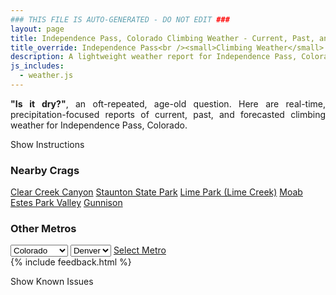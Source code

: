 ```yaml
---
### THIS FILE IS AUTO-GENERATED - DO NOT EDIT ###
layout: page
title: Independence Pass, Colorado Climbing Weather - Current, Past, and Forecasted Report
title_override: Independence Pass<br /><small>Climbing Weather</small>
description: A lightweight weather report for Independence Pass, Colorado. Optimized for slow internet connections.
js_includes:
  - weather.js
---
```


<section class="measure center lh-copy f5-ns f6 ph2 mv4" style="text-align: justify;">
<strong>"Is it dry?"</strong>, an oft-repeated, age-old question. Here are real-time,
precipitation-focused reports of current, past, and forecasted climbing weather for Independence Pass, Colorado.
</section>

<p id="settings-toggle" class="mw5 b center tc hover-light-red black-70 pointer">Show Instructions</p>
<section id="settings" class="overflow-hidden" style="display:none;">
    <div class="mv2 ph2 center">
        <div class="fn f6 tc pv2">
            <p class="measure lh-copy center"><strong>Show/hide hourly forecasts</strong> by clicking the desired day.</p>
            <hr class="mw5 p0 mv2 o-60 b0 bt b--light-red light-red bg-light-red">
            <p class="measure lh-copy center"><strong>Current and Past conditions</strong> are measured by the nearest weather station. <strong>Forecast conditions</strong> are calculated and polled separately.</p>
            <hr class="mw5 p0 mv2 o-60 b0 bt b--light-red light-red bg-light-red">
            <p class="measure lh-copy center"><strong>Having issues?</strong> Try <a id="clear-cache" class="no-underline relative fancy-link light-red hover-light-red" href="#">clearing the local cache</a>.</p>
            <hr class="mw5 p0 mv2 o-60 b0 bt b--light-red light-red bg-light-red">
            <p class="measure lh-copy center">Weather data sourced from <a class="no-underline fancy-link relative light-red" target="_blank" href="https://www.weather.gov/documentation/services-web-api">weather.gov</a>.</p>
        </div>
    </div>
</section>
<section id="weather" data-crag="independence-pass-colorado" class="mv4-ns mv3 ph2 center"></section>
<section id="nearby" class="tc lh-copy">
  <h3>Nearby Crags</h3>
<a class="nowrap no-underline fancy-link relative light-red mh3" href="/crags/clear-creek-canyon-colorado-weather.html">Clear Creek Canyon</a>
<a class="nowrap no-underline fancy-link relative light-red mh3" href="/crags/staunton-state-park-colorado-weather.html">Staunton State Park</a>
<a class="nowrap no-underline fancy-link relative light-red mh3" href="/crags/lime-park-lime-creek-colorado-weather.html">Lime Park (Lime Creek)</a>
<a class="nowrap no-underline fancy-link relative light-red mh3" href="/crags/moab-utah-weather.html">Moab</a>
<a class="nowrap no-underline fancy-link relative light-red mh3" href="/crags/estes-park-valley-colorado-weather.html">Estes Park Valley</a>
<a class="nowrap no-underline fancy-link relative light-red mh3" href="/crags/gunnison-colorado-weather.html">Gunnison</a>
</section>
<section id="nearby" class="tc lh-copy">
  <h3>Other Metros</h3>
  <select class="ma1 bg-near-white pa2" id="stateSel">
    <option value="Texas">Texas</option>
    <option value="Washington">Washington</option>
    <option value="Colorado" selected>Colorado</option>
    <option value="Tennessee">Tennessee</option>
    <option value="Utah">Utah</option>
    <option value="California">California</option>
  </select>
  <select class="ma1 bg-near-white pa2" id="citySel">
    <option value="Denver" selected>Denver</option>
  </select>
  <a id="selectMetro" class="f6 link dim ph3 pv2 ma1 dib white bg-light-red" href="/crags/denver-colorado-weather.html">Select Metro</a>
  <script>
    var states = [];
    states["Texas"] = "Austin"
    states["Washington"] = "Seattle"
    states["Colorado"] = "Denver"
    states["Tennessee"] = "Nashville"
    states["Utah"] = "Salt Lake City"
    states["California"] = "San Francisco|Los Angeles"
  </script>
</section>
{% include feedback.html %}
<p id="issues-toggle" class="mw5 b center tc hover-light-red black-70 pointer">Show Known Issues</p>
<section id="issues" class="overflow-hidden tc f6">
</section>

<script>
  var weekly_GJT_162_97 = null
  var hourly_GJT_162_97 = {"@context":["https://geojson.org/geojson-ld/geojson-context.jsonld",{"@version":"1.1","wx":"https://api.weather.gov/ontology#","geo":"http://www.opengis.net/ont/geosparql#","unit":"http://codes.wmo.int/common/unit/","@vocab":"https://api.weather.gov/ontology#"}],"type":"Feature","geometry":{"type":"Polygon","coordinates":[[[-106.6339563,39.1280215],[-106.63151339999999,39.1059871],[-106.60305159999999,39.1078842],[-106.60548849999999,39.1299189],[-106.6339563,39.1280215]]]},"properties":{"updated":"2022-10-06T05:53:25+00:00","units":"us","forecastGenerator":"HourlyForecastGenerator","generatedAt":"2022-10-06T08:44:16+00:00","updateTime":"2022-10-06T05:53:25+00:00","validTimes":"2022-10-05T23:00:00+00:00/P7DT2H","elevation":{"unitCode":"wmoUnit:m","value":3250.9968},"periods":[{"number":1,"name":"","startTime":"2022-10-06T02:00:00-06:00","endTime":"2022-10-06T03:00:00-06:00","isDaytime":false,"temperature":30,"temperatureUnit":"F","temperatureTrend":null,"windSpeed":"5 mph","windDirection":"ESE","icon":"https://api.weather.gov/icons/land/night/sct?size=small","shortForecast":"Partly Cloudy","detailedForecast":""},{"number":2,"name":"","startTime":"2022-10-06T03:00:00-06:00","endTime":"2022-10-06T04:00:00-06:00","isDaytime":false,"temperature":30,"temperatureUnit":"F","temperatureTrend":null,"windSpeed":"5 mph","windDirection":"ESE","icon":"https://api.weather.gov/icons/land/night/sct?size=small","shortForecast":"Partly Cloudy","detailedForecast":""},{"number":3,"name":"","startTime":"2022-10-06T04:00:00-06:00","endTime":"2022-10-06T05:00:00-06:00","isDaytime":false,"temperature":29,"temperatureUnit":"F","temperatureTrend":null,"windSpeed":"5 mph","windDirection":"E","icon":"https://api.weather.gov/icons/land/night/sct?size=small","shortForecast":"Partly Cloudy","detailedForecast":""},{"number":4,"name":"","startTime":"2022-10-06T05:00:00-06:00","endTime":"2022-10-06T06:00:00-06:00","isDaytime":false,"temperature":29,"temperatureUnit":"F","temperatureTrend":null,"windSpeed":"0 mph","windDirection":"ENE","icon":"https://api.weather.gov/icons/land/night/few?size=small","shortForecast":"Mostly Clear","detailedForecast":""},{"number":5,"name":"","startTime":"2022-10-06T06:00:00-06:00","endTime":"2022-10-06T07:00:00-06:00","isDaytime":true,"temperature":27,"temperatureUnit":"F","temperatureTrend":null,"windSpeed":"0 mph","windDirection":"NE","icon":"https://api.weather.gov/icons/land/day/few?size=small","shortForecast":"Sunny","detailedForecast":""},{"number":6,"name":"","startTime":"2022-10-06T07:00:00-06:00","endTime":"2022-10-06T08:00:00-06:00","isDaytime":true,"temperature":27,"temperatureUnit":"F","temperatureTrend":null,"windSpeed":"0 mph","windDirection":"NE","icon":"https://api.weather.gov/icons/land/day/few?size=small","shortForecast":"Sunny","detailedForecast":""},{"number":7,"name":"","startTime":"2022-10-06T08:00:00-06:00","endTime":"2022-10-06T09:00:00-06:00","isDaytime":true,"temperature":26,"temperatureUnit":"F","temperatureTrend":null,"windSpeed":"5 mph","windDirection":"N","icon":"https://api.weather.gov/icons/land/day/few?size=small","shortForecast":"Sunny","detailedForecast":""},{"number":8,"name":"","startTime":"2022-10-06T09:00:00-06:00","endTime":"2022-10-06T10:00:00-06:00","isDaytime":true,"temperature":29,"temperatureUnit":"F","temperatureTrend":null,"windSpeed":"5 mph","windDirection":"N","icon":"https://api.weather.gov/icons/land/day/few?size=small","shortForecast":"Sunny","detailedForecast":""},{"number":9,"name":"","startTime":"2022-10-06T10:00:00-06:00","endTime":"2022-10-06T11:00:00-06:00","isDaytime":true,"temperature":38,"temperatureUnit":"F","temperatureTrend":null,"windSpeed":"5 mph","windDirection":"N","icon":"https://api.weather.gov/icons/land/day/few?size=small","shortForecast":"Sunny","detailedForecast":""},{"number":10,"name":"","startTime":"2022-10-06T11:00:00-06:00","endTime":"2022-10-06T12:00:00-06:00","isDaytime":true,"temperature":43,"temperatureUnit":"F","temperatureTrend":null,"windSpeed":"5 mph","windDirection":"NNW","icon":"https://api.weather.gov/icons/land/day/few?size=small","shortForecast":"Sunny","detailedForecast":""},{"number":11,"name":"","startTime":"2022-10-06T12:00:00-06:00","endTime":"2022-10-06T13:00:00-06:00","isDaytime":true,"temperature":46,"temperatureUnit":"F","temperatureTrend":null,"windSpeed":"5 mph","windDirection":"NW","icon":"https://api.weather.gov/icons/land/day/few?size=small","shortForecast":"Sunny","detailedForecast":""},{"number":12,"name":"","startTime":"2022-10-06T13:00:00-06:00","endTime":"2022-10-06T14:00:00-06:00","isDaytime":true,"temperature":48,"temperatureUnit":"F","temperatureTrend":null,"windSpeed":"5 mph","windDirection":"NW","icon":"https://api.weather.gov/icons/land/day/few?size=small","shortForecast":"Sunny","detailedForecast":""},{"number":13,"name":"","startTime":"2022-10-06T14:00:00-06:00","endTime":"2022-10-06T15:00:00-06:00","isDaytime":true,"temperature":48,"temperatureUnit":"F","temperatureTrend":null,"windSpeed":"5 mph","windDirection":"NW","icon":"https://api.weather.gov/icons/land/day/rain_showers?size=small","shortForecast":"Slight Chance Rain Showers","detailedForecast":""},{"number":14,"name":"","startTime":"2022-10-06T15:00:00-06:00","endTime":"2022-10-06T16:00:00-06:00","isDaytime":true,"temperature":49,"temperatureUnit":"F","temperatureTrend":null,"windSpeed":"5 mph","windDirection":"NW","icon":"https://api.weather.gov/icons/land/day/rain_showers?size=small","shortForecast":"Slight Chance Rain Showers","detailedForecast":""},{"number":15,"name":"","startTime":"2022-10-06T16:00:00-06:00","endTime":"2022-10-06T17:00:00-06:00","isDaytime":true,"temperature":48,"temperatureUnit":"F","temperatureTrend":null,"windSpeed":"5 mph","windDirection":"NNW","icon":"https://api.weather.gov/icons/land/day/rain_showers?size=small","shortForecast":"Slight Chance Rain Showers","detailedForecast":""},{"number":16,"name":"","startTime":"2022-10-06T17:00:00-06:00","endTime":"2022-10-06T18:00:00-06:00","isDaytime":true,"temperature":46,"temperatureUnit":"F","temperatureTrend":null,"windSpeed":"5 mph","windDirection":"NNW","icon":"https://api.weather.gov/icons/land/day/rain_showers?size=small","shortForecast":"Slight Chance Rain Showers","detailedForecast":""},{"number":17,"name":"","startTime":"2022-10-06T18:00:00-06:00","endTime":"2022-10-06T19:00:00-06:00","isDaytime":false,"temperature":45,"temperatureUnit":"F","temperatureTrend":null,"windSpeed":"5 mph","windDirection":"NNW","icon":"https://api.weather.gov/icons/land/night/tsra_hi?size=small","shortForecast":"Slight Chance Showers And Thunderstorms","detailedForecast":""},{"number":18,"name":"","startTime":"2022-10-06T19:00:00-06:00","endTime":"2022-10-06T20:00:00-06:00","isDaytime":false,"temperature":44,"temperatureUnit":"F","temperatureTrend":null,"windSpeed":"5 mph","windDirection":"N","icon":"https://api.weather.gov/icons/land/night/tsra_hi?size=small","shortForecast":"Slight Chance Showers And Thunderstorms","detailedForecast":""},{"number":19,"name":"","startTime":"2022-10-06T20:00:00-06:00","endTime":"2022-10-06T21:00:00-06:00","isDaytime":false,"temperature":41,"temperatureUnit":"F","temperatureTrend":null,"windSpeed":"5 mph","windDirection":"E","icon":"https://api.weather.gov/icons/land/night/tsra_hi?size=small","shortForecast":"Slight Chance Showers And Thunderstorms","detailedForecast":""},{"number":20,"name":"","startTime":"2022-10-06T21:00:00-06:00","endTime":"2022-10-06T22:00:00-06:00","isDaytime":false,"temperature":37,"temperatureUnit":"F","temperatureTrend":null,"windSpeed":"5 mph","windDirection":"ESE","icon":"https://api.weather.gov/icons/land/night/snow?size=small","shortForecast":"Slight Chance T-storms","detailedForecast":""},{"number":21,"name":"","startTime":"2022-10-06T22:00:00-06:00","endTime":"2022-10-06T23:00:00-06:00","isDaytime":false,"temperature":36,"temperatureUnit":"F","temperatureTrend":null,"windSpeed":"5 mph","windDirection":"ESE","icon":"https://api.weather.gov/icons/land/night/snow?size=small","shortForecast":"Slight Chance T-storms","detailedForecast":""},{"number":22,"name":"","startTime":"2022-10-06T23:00:00-06:00","endTime":"2022-10-07T00:00:00-06:00","isDaytime":false,"temperature":35,"temperatureUnit":"F","temperatureTrend":null,"windSpeed":"5 mph","windDirection":"SE","icon":"https://api.weather.gov/icons/land/night/snow?size=small","shortForecast":"Slight Chance T-storms","detailedForecast":""},{"number":23,"name":"","startTime":"2022-10-07T00:00:00-06:00","endTime":"2022-10-07T01:00:00-06:00","isDaytime":false,"temperature":33,"temperatureUnit":"F","temperatureTrend":null,"windSpeed":"5 mph","windDirection":"SSE","icon":"https://api.weather.gov/icons/land/night/sct?size=small","shortForecast":"Partly Cloudy","detailedForecast":""},{"number":24,"name":"","startTime":"2022-10-07T01:00:00-06:00","endTime":"2022-10-07T02:00:00-06:00","isDaytime":false,"temperature":32,"temperatureUnit":"F","temperatureTrend":null,"windSpeed":"5 mph","windDirection":"SSE","icon":"https://api.weather.gov/icons/land/night/sct?size=small","shortForecast":"Partly Cloudy","detailedForecast":""},{"number":25,"name":"","startTime":"2022-10-07T02:00:00-06:00","endTime":"2022-10-07T03:00:00-06:00","isDaytime":false,"temperature":30,"temperatureUnit":"F","temperatureTrend":null,"windSpeed":"5 mph","windDirection":"S","icon":"https://api.weather.gov/icons/land/night/sct?size=small","shortForecast":"Partly Cloudy","detailedForecast":""},{"number":26,"name":"","startTime":"2022-10-07T03:00:00-06:00","endTime":"2022-10-07T04:00:00-06:00","isDaytime":false,"temperature":30,"temperatureUnit":"F","temperatureTrend":null,"windSpeed":"5 mph","windDirection":"S","icon":"https://api.weather.gov/icons/land/night/sct?size=small","shortForecast":"Partly Cloudy","detailedForecast":""},{"number":27,"name":"","startTime":"2022-10-07T04:00:00-06:00","endTime":"2022-10-07T05:00:00-06:00","isDaytime":false,"temperature":29,"temperatureUnit":"F","temperatureTrend":null,"windSpeed":"5 mph","windDirection":"S","icon":"https://api.weather.gov/icons/land/night/sct?size=small","shortForecast":"Partly Cloudy","detailedForecast":""},{"number":28,"name":"","startTime":"2022-10-07T05:00:00-06:00","endTime":"2022-10-07T06:00:00-06:00","isDaytime":false,"temperature":29,"temperatureUnit":"F","temperatureTrend":null,"windSpeed":"5 mph","windDirection":"SSW","icon":"https://api.weather.gov/icons/land/night/sct?size=small","shortForecast":"Partly Cloudy","detailedForecast":""},{"number":29,"name":"","startTime":"2022-10-07T06:00:00-06:00","endTime":"2022-10-07T07:00:00-06:00","isDaytime":true,"temperature":30,"temperatureUnit":"F","temperatureTrend":null,"windSpeed":"5 mph","windDirection":"SSW","icon":"https://api.weather.gov/icons/land/day/few?size=small","shortForecast":"Sunny","detailedForecast":""},{"number":30,"name":"","startTime":"2022-10-07T07:00:00-06:00","endTime":"2022-10-07T08:00:00-06:00","isDaytime":true,"temperature":30,"temperatureUnit":"F","temperatureTrend":null,"windSpeed":"5 mph","windDirection":"SW","icon":"https://api.weather.gov/icons/land/day/few?size=small","shortForecast":"Sunny","detailedForecast":""},{"number":31,"name":"","startTime":"2022-10-07T08:00:00-06:00","endTime":"2022-10-07T09:00:00-06:00","isDaytime":true,"temperature":30,"temperatureUnit":"F","temperatureTrend":null,"windSpeed":"5 mph","windDirection":"W","icon":"https://api.weather.gov/icons/land/day/few?size=small","shortForecast":"Sunny","detailedForecast":""},{"number":32,"name":"","startTime":"2022-10-07T09:00:00-06:00","endTime":"2022-10-07T10:00:00-06:00","isDaytime":true,"temperature":32,"temperatureUnit":"F","temperatureTrend":null,"windSpeed":"5 mph","windDirection":"W","icon":"https://api.weather.gov/icons/land/day/few?size=small","shortForecast":"Sunny","detailedForecast":""},{"number":33,"name":"","startTime":"2022-10-07T10:00:00-06:00","endTime":"2022-10-07T11:00:00-06:00","isDaytime":true,"temperature":36,"temperatureUnit":"F","temperatureTrend":null,"windSpeed":"10 mph","windDirection":"WNW","icon":"https://api.weather.gov/icons/land/day/few?size=small","shortForecast":"Sunny","detailedForecast":""},{"number":34,"name":"","startTime":"2022-10-07T11:00:00-06:00","endTime":"2022-10-07T12:00:00-06:00","isDaytime":true,"temperature":41,"temperatureUnit":"F","temperatureTrend":null,"windSpeed":"10 mph","windDirection":"WNW","icon":"https://api.weather.gov/icons/land/day/few?size=small","shortForecast":"Sunny","detailedForecast":""},{"number":35,"name":"","startTime":"2022-10-07T12:00:00-06:00","endTime":"2022-10-07T13:00:00-06:00","isDaytime":true,"temperature":45,"temperatureUnit":"F","temperatureTrend":null,"windSpeed":"10 mph","windDirection":"WNW","icon":"https://api.weather.gov/icons/land/day/tsra_hi?size=small","shortForecast":"Chance Showers And Thunderstorms","detailedForecast":""},{"number":36,"name":"","startTime":"2022-10-07T13:00:00-06:00","endTime":"2022-10-07T14:00:00-06:00","isDaytime":true,"temperature":47,"temperatureUnit":"F","temperatureTrend":null,"windSpeed":"10 mph","windDirection":"WNW","icon":"https://api.weather.gov/icons/land/day/tsra_hi?size=small","shortForecast":"Chance Showers And Thunderstorms","detailedForecast":""},{"number":37,"name":"","startTime":"2022-10-07T14:00:00-06:00","endTime":"2022-10-07T15:00:00-06:00","isDaytime":true,"temperature":48,"temperatureUnit":"F","temperatureTrend":null,"windSpeed":"10 mph","windDirection":"NW","icon":"https://api.weather.gov/icons/land/day/tsra_hi?size=small","shortForecast":"Chance Showers And Thunderstorms","detailedForecast":""},{"number":38,"name":"","startTime":"2022-10-07T15:00:00-06:00","endTime":"2022-10-07T16:00:00-06:00","isDaytime":true,"temperature":47,"temperatureUnit":"F","temperatureTrend":null,"windSpeed":"10 mph","windDirection":"NW","icon":"https://api.weather.gov/icons/land/day/tsra_hi?size=small","shortForecast":"Chance Showers And Thunderstorms","detailedForecast":""},{"number":39,"name":"","startTime":"2022-10-07T16:00:00-06:00","endTime":"2022-10-07T17:00:00-06:00","isDaytime":true,"temperature":47,"temperatureUnit":"F","temperatureTrend":null,"windSpeed":"10 mph","windDirection":"NW","icon":"https://api.weather.gov/icons/land/day/tsra_hi?size=small","shortForecast":"Chance Showers And Thunderstorms","detailedForecast":""},{"number":40,"name":"","startTime":"2022-10-07T17:00:00-06:00","endTime":"2022-10-07T18:00:00-06:00","isDaytime":true,"temperature":46,"temperatureUnit":"F","temperatureTrend":null,"windSpeed":"10 mph","windDirection":"NW","icon":"https://api.weather.gov/icons/land/day/tsra_hi?size=small","shortForecast":"Chance Showers And Thunderstorms","detailedForecast":""},{"number":41,"name":"","startTime":"2022-10-07T18:00:00-06:00","endTime":"2022-10-07T19:00:00-06:00","isDaytime":false,"temperature":44,"temperatureUnit":"F","temperatureTrend":null,"windSpeed":"10 mph","windDirection":"NW","icon":"https://api.weather.gov/icons/land/night/snow?size=small","shortForecast":"Slight Chance T-storms","detailedForecast":""},{"number":42,"name":"","startTime":"2022-10-07T19:00:00-06:00","endTime":"2022-10-07T20:00:00-06:00","isDaytime":false,"temperature":41,"temperatureUnit":"F","temperatureTrend":null,"windSpeed":"10 mph","windDirection":"WNW","icon":"https://api.weather.gov/icons/land/night/snow?size=small","shortForecast":"Slight Chance T-storms","detailedForecast":""},{"number":43,"name":"","startTime":"2022-10-07T20:00:00-06:00","endTime":"2022-10-07T21:00:00-06:00","isDaytime":false,"temperature":39,"temperatureUnit":"F","temperatureTrend":null,"windSpeed":"10 mph","windDirection":"W","icon":"https://api.weather.gov/icons/land/night/snow?size=small","shortForecast":"Slight Chance T-storms","detailedForecast":""},{"number":44,"name":"","startTime":"2022-10-07T21:00:00-06:00","endTime":"2022-10-07T22:00:00-06:00","isDaytime":false,"temperature":36,"temperatureUnit":"F","temperatureTrend":null,"windSpeed":"5 mph","windDirection":"W","icon":"https://api.weather.gov/icons/land/night/snow?size=small","shortForecast":"Slight Chance Snow Showers","detailedForecast":""},{"number":45,"name":"","startTime":"2022-10-07T22:00:00-06:00","endTime":"2022-10-07T23:00:00-06:00","isDaytime":false,"temperature":35,"temperatureUnit":"F","temperatureTrend":null,"windSpeed":"5 mph","windDirection":"WSW","icon":"https://api.weather.gov/icons/land/night/snow?size=small","shortForecast":"Slight Chance Snow Showers","detailedForecast":""},{"number":46,"name":"","startTime":"2022-10-07T23:00:00-06:00","endTime":"2022-10-08T00:00:00-06:00","isDaytime":false,"temperature":34,"temperatureUnit":"F","temperatureTrend":null,"windSpeed":"5 mph","windDirection":"SW","icon":"https://api.weather.gov/icons/land/night/snow?size=small","shortForecast":"Slight Chance Snow Showers","detailedForecast":""},{"number":47,"name":"","startTime":"2022-10-08T00:00:00-06:00","endTime":"2022-10-08T01:00:00-06:00","isDaytime":false,"temperature":34,"temperatureUnit":"F","temperatureTrend":null,"windSpeed":"5 mph","windDirection":"SSW","icon":"https://api.weather.gov/icons/land/night/few?size=small","shortForecast":"Mostly Clear","detailedForecast":""},{"number":48,"name":"","startTime":"2022-10-08T01:00:00-06:00","endTime":"2022-10-08T02:00:00-06:00","isDaytime":false,"temperature":32,"temperatureUnit":"F","temperatureTrend":null,"windSpeed":"5 mph","windDirection":"SSW","icon":"https://api.weather.gov/icons/land/night/few?size=small","shortForecast":"Mostly Clear","detailedForecast":""},{"number":49,"name":"","startTime":"2022-10-08T02:00:00-06:00","endTime":"2022-10-08T03:00:00-06:00","isDaytime":false,"temperature":31,"temperatureUnit":"F","temperatureTrend":null,"windSpeed":"5 mph","windDirection":"SW","icon":"https://api.weather.gov/icons/land/night/few?size=small","shortForecast":"Mostly Clear","detailedForecast":""},{"number":50,"name":"","startTime":"2022-10-08T03:00:00-06:00","endTime":"2022-10-08T04:00:00-06:00","isDaytime":false,"temperature":30,"temperatureUnit":"F","temperatureTrend":null,"windSpeed":"5 mph","windDirection":"SW","icon":"https://api.weather.gov/icons/land/night/few?size=small","shortForecast":"Mostly Clear","detailedForecast":""},{"number":51,"name":"","startTime":"2022-10-08T04:00:00-06:00","endTime":"2022-10-08T05:00:00-06:00","isDaytime":false,"temperature":29,"temperatureUnit":"F","temperatureTrend":null,"windSpeed":"5 mph","windDirection":"WSW","icon":"https://api.weather.gov/icons/land/night/few?size=small","shortForecast":"Mostly Clear","detailedForecast":""},{"number":52,"name":"","startTime":"2022-10-08T05:00:00-06:00","endTime":"2022-10-08T06:00:00-06:00","isDaytime":false,"temperature":29,"temperatureUnit":"F","temperatureTrend":null,"windSpeed":"5 mph","windDirection":"WSW","icon":"https://api.weather.gov/icons/land/night/sct?size=small","shortForecast":"Partly Cloudy","detailedForecast":""},{"number":53,"name":"","startTime":"2022-10-08T06:00:00-06:00","endTime":"2022-10-08T07:00:00-06:00","isDaytime":true,"temperature":28,"temperatureUnit":"F","temperatureTrend":null,"windSpeed":"5 mph","windDirection":"W","icon":"https://api.weather.gov/icons/land/day/sct?size=small","shortForecast":"Mostly Sunny","detailedForecast":""},{"number":54,"name":"","startTime":"2022-10-08T07:00:00-06:00","endTime":"2022-10-08T08:00:00-06:00","isDaytime":true,"temperature":28,"temperatureUnit":"F","temperatureTrend":null,"windSpeed":"10 mph","windDirection":"W","icon":"https://api.weather.gov/icons/land/day/few?size=small","shortForecast":"Sunny","detailedForecast":""},{"number":55,"name":"","startTime":"2022-10-08T08:00:00-06:00","endTime":"2022-10-08T09:00:00-06:00","isDaytime":true,"temperature":29,"temperatureUnit":"F","temperatureTrend":null,"windSpeed":"10 mph","windDirection":"W","icon":"https://api.weather.gov/icons/land/day/few?size=small","shortForecast":"Sunny","detailedForecast":""},{"number":56,"name":"","startTime":"2022-10-08T09:00:00-06:00","endTime":"2022-10-08T10:00:00-06:00","isDaytime":true,"temperature":31,"temperatureUnit":"F","temperatureTrend":null,"windSpeed":"10 mph","windDirection":"W","icon":"https://api.weather.gov/icons/land/day/few?size=small","shortForecast":"Sunny","detailedForecast":""},{"number":57,"name":"","startTime":"2022-10-08T10:00:00-06:00","endTime":"2022-10-08T11:00:00-06:00","isDaytime":true,"temperature":35,"temperatureUnit":"F","temperatureTrend":null,"windSpeed":"10 mph","windDirection":"W","icon":"https://api.weather.gov/icons/land/day/few?size=small","shortForecast":"Sunny","detailedForecast":""},{"number":58,"name":"","startTime":"2022-10-08T11:00:00-06:00","endTime":"2022-10-08T12:00:00-06:00","isDaytime":true,"temperature":40,"temperatureUnit":"F","temperatureTrend":null,"windSpeed":"10 mph","windDirection":"WNW","icon":"https://api.weather.gov/icons/land/day/few?size=small","shortForecast":"Sunny","detailedForecast":""},{"number":59,"name":"","startTime":"2022-10-08T12:00:00-06:00","endTime":"2022-10-08T13:00:00-06:00","isDaytime":true,"temperature":44,"temperatureUnit":"F","temperatureTrend":null,"windSpeed":"10 mph","windDirection":"WNW","icon":"https://api.weather.gov/icons/land/day/snow?size=small","shortForecast":"Chance Snow Showers","detailedForecast":""},{"number":60,"name":"","startTime":"2022-10-08T13:00:00-06:00","endTime":"2022-10-08T14:00:00-06:00","isDaytime":true,"temperature":46,"temperatureUnit":"F","temperatureTrend":null,"windSpeed":"10 mph","windDirection":"WNW","icon":"https://api.weather.gov/icons/land/day/rain_showers?size=small","shortForecast":"Chance Rain Showers","detailedForecast":""},{"number":61,"name":"","startTime":"2022-10-08T14:00:00-06:00","endTime":"2022-10-08T15:00:00-06:00","isDaytime":true,"temperature":46,"temperatureUnit":"F","temperatureTrend":null,"windSpeed":"10 mph","windDirection":"WNW","icon":"https://api.weather.gov/icons/land/day/rain_showers?size=small","shortForecast":"Chance Rain Showers","detailedForecast":""},{"number":62,"name":"","startTime":"2022-10-08T15:00:00-06:00","endTime":"2022-10-08T16:00:00-06:00","isDaytime":true,"temperature":46,"temperatureUnit":"F","temperatureTrend":null,"windSpeed":"10 mph","windDirection":"WNW","icon":"https://api.weather.gov/icons/land/day/rain_showers?size=small","shortForecast":"Chance Rain Showers","detailedForecast":""},{"number":63,"name":"","startTime":"2022-10-08T16:00:00-06:00","endTime":"2022-10-08T17:00:00-06:00","isDaytime":true,"temperature":46,"temperatureUnit":"F","temperatureTrend":null,"windSpeed":"10 mph","windDirection":"WNW","icon":"https://api.weather.gov/icons/land/day/rain_showers?size=small","shortForecast":"Chance Rain Showers","detailedForecast":""},{"number":64,"name":"","startTime":"2022-10-08T17:00:00-06:00","endTime":"2022-10-08T18:00:00-06:00","isDaytime":true,"temperature":44,"temperatureUnit":"F","temperatureTrend":null,"windSpeed":"10 mph","windDirection":"NW","icon":"https://api.weather.gov/icons/land/day/rain_showers?size=small","shortForecast":"Chance Rain Showers","detailedForecast":""},{"number":65,"name":"","startTime":"2022-10-08T18:00:00-06:00","endTime":"2022-10-08T19:00:00-06:00","isDaytime":false,"temperature":43,"temperatureUnit":"F","temperatureTrend":null,"windSpeed":"10 mph","windDirection":"NW","icon":"https://api.weather.gov/icons/land/night/sct?size=small","shortForecast":"Partly Cloudy","detailedForecast":""},{"number":66,"name":"","startTime":"2022-10-08T19:00:00-06:00","endTime":"2022-10-08T20:00:00-06:00","isDaytime":false,"temperature":40,"temperatureUnit":"F","temperatureTrend":null,"windSpeed":"10 mph","windDirection":"NW","icon":"https://api.weather.gov/icons/land/night/sct?size=small","shortForecast":"Partly Cloudy","detailedForecast":""},{"number":67,"name":"","startTime":"2022-10-08T20:00:00-06:00","endTime":"2022-10-08T21:00:00-06:00","isDaytime":false,"temperature":38,"temperatureUnit":"F","temperatureTrend":null,"windSpeed":"10 mph","windDirection":"WNW","icon":"https://api.weather.gov/icons/land/night/sct?size=small","shortForecast":"Partly Cloudy","detailedForecast":""},{"number":68,"name":"","startTime":"2022-10-08T21:00:00-06:00","endTime":"2022-10-08T22:00:00-06:00","isDaytime":false,"temperature":35,"temperatureUnit":"F","temperatureTrend":null,"windSpeed":"5 mph","windDirection":"WNW","icon":"https://api.weather.gov/icons/land/night/sct?size=small","shortForecast":"Partly Cloudy","detailedForecast":""},{"number":69,"name":"","startTime":"2022-10-08T22:00:00-06:00","endTime":"2022-10-08T23:00:00-06:00","isDaytime":false,"temperature":34,"temperatureUnit":"F","temperatureTrend":null,"windSpeed":"5 mph","windDirection":"WNW","icon":"https://api.weather.gov/icons/land/night/few?size=small","shortForecast":"Mostly Clear","detailedForecast":""},{"number":70,"name":"","startTime":"2022-10-08T23:00:00-06:00","endTime":"2022-10-09T00:00:00-06:00","isDaytime":false,"temperature":33,"temperatureUnit":"F","temperatureTrend":null,"windSpeed":"5 mph","windDirection":"W","icon":"https://api.weather.gov/icons/land/night/few?size=small","shortForecast":"Mostly Clear","detailedForecast":""},{"number":71,"name":"","startTime":"2022-10-09T00:00:00-06:00","endTime":"2022-10-09T01:00:00-06:00","isDaytime":false,"temperature":32,"temperatureUnit":"F","temperatureTrend":null,"windSpeed":"5 mph","windDirection":"W","icon":"https://api.weather.gov/icons/land/night/few?size=small","shortForecast":"Mostly Clear","detailedForecast":""},{"number":72,"name":"","startTime":"2022-10-09T01:00:00-06:00","endTime":"2022-10-09T02:00:00-06:00","isDaytime":false,"temperature":31,"temperatureUnit":"F","temperatureTrend":null,"windSpeed":"5 mph","windDirection":"W","icon":"https://api.weather.gov/icons/land/night/few?size=small","shortForecast":"Mostly Clear","detailedForecast":""},{"number":73,"name":"","startTime":"2022-10-09T02:00:00-06:00","endTime":"2022-10-09T03:00:00-06:00","isDaytime":false,"temperature":30,"temperatureUnit":"F","temperatureTrend":null,"windSpeed":"5 mph","windDirection":"W","icon":"https://api.weather.gov/icons/land/night/few?size=small","shortForecast":"Mostly Clear","detailedForecast":""},{"number":74,"name":"","startTime":"2022-10-09T03:00:00-06:00","endTime":"2022-10-09T04:00:00-06:00","isDaytime":false,"temperature":30,"temperatureUnit":"F","temperatureTrend":null,"windSpeed":"5 mph","windDirection":"W","icon":"https://api.weather.gov/icons/land/night/sct?size=small","shortForecast":"Partly Cloudy","detailedForecast":""},{"number":75,"name":"","startTime":"2022-10-09T04:00:00-06:00","endTime":"2022-10-09T05:00:00-06:00","isDaytime":false,"temperature":29,"temperatureUnit":"F","temperatureTrend":null,"windSpeed":"5 mph","windDirection":"W","icon":"https://api.weather.gov/icons/land/night/sct?size=small","shortForecast":"Partly Cloudy","detailedForecast":""},{"number":76,"name":"","startTime":"2022-10-09T05:00:00-06:00","endTime":"2022-10-09T06:00:00-06:00","isDaytime":false,"temperature":29,"temperatureUnit":"F","temperatureTrend":null,"windSpeed":"5 mph","windDirection":"W","icon":"https://api.weather.gov/icons/land/night/sct?size=small","shortForecast":"Partly Cloudy","detailedForecast":""},{"number":77,"name":"","startTime":"2022-10-09T06:00:00-06:00","endTime":"2022-10-09T07:00:00-06:00","isDaytime":true,"temperature":29,"temperatureUnit":"F","temperatureTrend":null,"windSpeed":"5 mph","windDirection":"W","icon":"https://api.weather.gov/icons/land/day/sct?size=small","shortForecast":"Mostly Sunny","detailedForecast":""},{"number":78,"name":"","startTime":"2022-10-09T07:00:00-06:00","endTime":"2022-10-09T08:00:00-06:00","isDaytime":true,"temperature":29,"temperatureUnit":"F","temperatureTrend":null,"windSpeed":"10 mph","windDirection":"W","icon":"https://api.weather.gov/icons/land/day/few?size=small","shortForecast":"Sunny","detailedForecast":""},{"number":79,"name":"","startTime":"2022-10-09T08:00:00-06:00","endTime":"2022-10-09T09:00:00-06:00","isDaytime":true,"temperature":30,"temperatureUnit":"F","temperatureTrend":null,"windSpeed":"10 mph","windDirection":"WNW","icon":"https://api.weather.gov/icons/land/day/few?size=small","shortForecast":"Sunny","detailedForecast":""},{"number":80,"name":"","startTime":"2022-10-09T09:00:00-06:00","endTime":"2022-10-09T10:00:00-06:00","isDaytime":true,"temperature":31,"temperatureUnit":"F","temperatureTrend":null,"windSpeed":"10 mph","windDirection":"WNW","icon":"https://api.weather.gov/icons/land/day/few?size=small","shortForecast":"Sunny","detailedForecast":""},{"number":81,"name":"","startTime":"2022-10-09T10:00:00-06:00","endTime":"2022-10-09T11:00:00-06:00","isDaytime":true,"temperature":35,"temperatureUnit":"F","temperatureTrend":null,"windSpeed":"10 mph","windDirection":"WNW","icon":"https://api.weather.gov/icons/land/day/few?size=small","shortForecast":"Sunny","detailedForecast":""},{"number":82,"name":"","startTime":"2022-10-09T11:00:00-06:00","endTime":"2022-10-09T12:00:00-06:00","isDaytime":true,"temperature":40,"temperatureUnit":"F","temperatureTrend":null,"windSpeed":"10 mph","windDirection":"WNW","icon":"https://api.weather.gov/icons/land/day/sct?size=small","shortForecast":"Mostly Sunny","detailedForecast":""},{"number":83,"name":"","startTime":"2022-10-09T12:00:00-06:00","endTime":"2022-10-09T13:00:00-06:00","isDaytime":true,"temperature":43,"temperatureUnit":"F","temperatureTrend":null,"windSpeed":"10 mph","windDirection":"WNW","icon":"https://api.weather.gov/icons/land/day/snow?size=small","shortForecast":"Chance Snow Showers","detailedForecast":""},{"number":84,"name":"","startTime":"2022-10-09T13:00:00-06:00","endTime":"2022-10-09T14:00:00-06:00","isDaytime":true,"temperature":45,"temperatureUnit":"F","temperatureTrend":null,"windSpeed":"10 mph","windDirection":"WNW","icon":"https://api.weather.gov/icons/land/day/snow?size=small","shortForecast":"Chance Snow Showers","detailedForecast":""},{"number":85,"name":"","startTime":"2022-10-09T14:00:00-06:00","endTime":"2022-10-09T15:00:00-06:00","isDaytime":true,"temperature":46,"temperatureUnit":"F","temperatureTrend":null,"windSpeed":"10 mph","windDirection":"NW","icon":"https://api.weather.gov/icons/land/day/rain_showers?size=small","shortForecast":"Chance Rain Showers","detailedForecast":""},{"number":86,"name":"","startTime":"2022-10-09T15:00:00-06:00","endTime":"2022-10-09T16:00:00-06:00","isDaytime":true,"temperature":46,"temperatureUnit":"F","temperatureTrend":null,"windSpeed":"10 mph","windDirection":"NW","icon":"https://api.weather.gov/icons/land/day/rain_showers?size=small","shortForecast":"Chance Rain Showers","detailedForecast":""},{"number":87,"name":"","startTime":"2022-10-09T16:00:00-06:00","endTime":"2022-10-09T17:00:00-06:00","isDaytime":true,"temperature":46,"temperatureUnit":"F","temperatureTrend":null,"windSpeed":"10 mph","windDirection":"NW","icon":"https://api.weather.gov/icons/land/day/rain_showers?size=small","shortForecast":"Chance Rain Showers","detailedForecast":""},{"number":88,"name":"","startTime":"2022-10-09T17:00:00-06:00","endTime":"2022-10-09T18:00:00-06:00","isDaytime":true,"temperature":45,"temperatureUnit":"F","temperatureTrend":null,"windSpeed":"10 mph","windDirection":"WNW","icon":"https://api.weather.gov/icons/land/day/rain_showers?size=small","shortForecast":"Chance Rain Showers","detailedForecast":""},{"number":89,"name":"","startTime":"2022-10-09T18:00:00-06:00","endTime":"2022-10-09T19:00:00-06:00","isDaytime":false,"temperature":43,"temperatureUnit":"F","temperatureTrend":null,"windSpeed":"10 mph","windDirection":"WNW","icon":"https://api.weather.gov/icons/land/night/sct?size=small","shortForecast":"Partly Cloudy","detailedForecast":""},{"number":90,"name":"","startTime":"2022-10-09T19:00:00-06:00","endTime":"2022-10-09T20:00:00-06:00","isDaytime":false,"temperature":41,"temperatureUnit":"F","temperatureTrend":null,"windSpeed":"10 mph","windDirection":"WNW","icon":"https://api.weather.gov/icons/land/night/bkn?size=small","shortForecast":"Mostly Cloudy","detailedForecast":""},{"number":91,"name":"","startTime":"2022-10-09T20:00:00-06:00","endTime":"2022-10-09T21:00:00-06:00","isDaytime":false,"temperature":38,"temperatureUnit":"F","temperatureTrend":null,"windSpeed":"5 mph","windDirection":"WNW","icon":"https://api.weather.gov/icons/land/night/bkn?size=small","shortForecast":"Mostly Cloudy","detailedForecast":""},{"number":92,"name":"","startTime":"2022-10-09T21:00:00-06:00","endTime":"2022-10-09T22:00:00-06:00","isDaytime":false,"temperature":36,"temperatureUnit":"F","temperatureTrend":null,"windSpeed":"5 mph","windDirection":"WNW","icon":"https://api.weather.gov/icons/land/night/bkn?size=small","shortForecast":"Mostly Cloudy","detailedForecast":""},{"number":93,"name":"","startTime":"2022-10-09T22:00:00-06:00","endTime":"2022-10-09T23:00:00-06:00","isDaytime":false,"temperature":34,"temperatureUnit":"F","temperatureTrend":null,"windSpeed":"5 mph","windDirection":"W","icon":"https://api.weather.gov/icons/land/night/sct?size=small","shortForecast":"Partly Cloudy","detailedForecast":""},{"number":94,"name":"","startTime":"2022-10-09T23:00:00-06:00","endTime":"2022-10-10T00:00:00-06:00","isDaytime":false,"temperature":34,"temperatureUnit":"F","temperatureTrend":null,"windSpeed":"5 mph","windDirection":"SW","icon":"https://api.weather.gov/icons/land/night/sct?size=small","shortForecast":"Partly Cloudy","detailedForecast":""},{"number":95,"name":"","startTime":"2022-10-10T00:00:00-06:00","endTime":"2022-10-10T01:00:00-06:00","isDaytime":false,"temperature":33,"temperatureUnit":"F","temperatureTrend":null,"windSpeed":"5 mph","windDirection":"SSW","icon":"https://api.weather.gov/icons/land/night/sct?size=small","shortForecast":"Partly Cloudy","detailedForecast":""},{"number":96,"name":"","startTime":"2022-10-10T01:00:00-06:00","endTime":"2022-10-10T02:00:00-06:00","isDaytime":false,"temperature":32,"temperatureUnit":"F","temperatureTrend":null,"windSpeed":"5 mph","windDirection":"SW","icon":"https://api.weather.gov/icons/land/night/few?size=small","shortForecast":"Mostly Clear","detailedForecast":""},{"number":97,"name":"","startTime":"2022-10-10T02:00:00-06:00","endTime":"2022-10-10T03:00:00-06:00","isDaytime":false,"temperature":31,"temperatureUnit":"F","temperatureTrend":null,"windSpeed":"10 mph","windDirection":"SW","icon":"https://api.weather.gov/icons/land/night/few?size=small","shortForecast":"Mostly Clear","detailedForecast":""},{"number":98,"name":"","startTime":"2022-10-10T03:00:00-06:00","endTime":"2022-10-10T04:00:00-06:00","isDaytime":false,"temperature":30,"temperatureUnit":"F","temperatureTrend":null,"windSpeed":"10 mph","windDirection":"SW","icon":"https://api.weather.gov/icons/land/night/few?size=small","shortForecast":"Mostly Clear","detailedForecast":""},{"number":99,"name":"","startTime":"2022-10-10T04:00:00-06:00","endTime":"2022-10-10T05:00:00-06:00","isDaytime":false,"temperature":29,"temperatureUnit":"F","temperatureTrend":null,"windSpeed":"10 mph","windDirection":"WSW","icon":"https://api.weather.gov/icons/land/night/few?size=small","shortForecast":"Mostly Clear","detailedForecast":""},{"number":100,"name":"","startTime":"2022-10-10T05:00:00-06:00","endTime":"2022-10-10T06:00:00-06:00","isDaytime":false,"temperature":28,"temperatureUnit":"F","temperatureTrend":null,"windSpeed":"5 mph","windDirection":"WSW","icon":"https://api.weather.gov/icons/land/night/few?size=small","shortForecast":"Mostly Clear","detailedForecast":""},{"number":101,"name":"","startTime":"2022-10-10T06:00:00-06:00","endTime":"2022-10-10T07:00:00-06:00","isDaytime":true,"temperature":28,"temperatureUnit":"F","temperatureTrend":null,"windSpeed":"5 mph","windDirection":"WSW","icon":"https://api.weather.gov/icons/land/day/few?size=small","shortForecast":"Sunny","detailedForecast":""},{"number":102,"name":"","startTime":"2022-10-10T07:00:00-06:00","endTime":"2022-10-10T08:00:00-06:00","isDaytime":true,"temperature":28,"temperatureUnit":"F","temperatureTrend":null,"windSpeed":"5 mph","windDirection":"W","icon":"https://api.weather.gov/icons/land/day/few?size=small","shortForecast":"Sunny","detailedForecast":""},{"number":103,"name":"","startTime":"2022-10-10T08:00:00-06:00","endTime":"2022-10-10T09:00:00-06:00","isDaytime":true,"temperature":29,"temperatureUnit":"F","temperatureTrend":null,"windSpeed":"5 mph","windDirection":"W","icon":"https://api.weather.gov/icons/land/day/few?size=small","shortForecast":"Sunny","detailedForecast":""},{"number":104,"name":"","startTime":"2022-10-10T09:00:00-06:00","endTime":"2022-10-10T10:00:00-06:00","isDaytime":true,"temperature":31,"temperatureUnit":"F","temperatureTrend":null,"windSpeed":"5 mph","windDirection":"W","icon":"https://api.weather.gov/icons/land/day/few?size=small","shortForecast":"Sunny","detailedForecast":""},{"number":105,"name":"","startTime":"2022-10-10T10:00:00-06:00","endTime":"2022-10-10T11:00:00-06:00","isDaytime":true,"temperature":35,"temperatureUnit":"F","temperatureTrend":null,"windSpeed":"10 mph","windDirection":"W","icon":"https://api.weather.gov/icons/land/day/few?size=small","shortForecast":"Sunny","detailedForecast":""},{"number":106,"name":"","startTime":"2022-10-10T11:00:00-06:00","endTime":"2022-10-10T12:00:00-06:00","isDaytime":true,"temperature":40,"temperatureUnit":"F","temperatureTrend":null,"windSpeed":"10 mph","windDirection":"W","icon":"https://api.weather.gov/icons/land/day/few?size=small","shortForecast":"Sunny","detailedForecast":""},{"number":107,"name":"","startTime":"2022-10-10T12:00:00-06:00","endTime":"2022-10-10T13:00:00-06:00","isDaytime":true,"temperature":44,"temperatureUnit":"F","temperatureTrend":null,"windSpeed":"10 mph","windDirection":"W","icon":"https://api.weather.gov/icons/land/day/snow?size=small","shortForecast":"Chance Rain And Snow Showers","detailedForecast":""},{"number":108,"name":"","startTime":"2022-10-10T13:00:00-06:00","endTime":"2022-10-10T14:00:00-06:00","isDaytime":true,"temperature":46,"temperatureUnit":"F","temperatureTrend":null,"windSpeed":"10 mph","windDirection":"W","icon":"https://api.weather.gov/icons/land/day/rain_showers?size=small","shortForecast":"Chance Rain Showers","detailedForecast":""},{"number":109,"name":"","startTime":"2022-10-10T14:00:00-06:00","endTime":"2022-10-10T15:00:00-06:00","isDaytime":true,"temperature":46,"temperatureUnit":"F","temperatureTrend":null,"windSpeed":"10 mph","windDirection":"W","icon":"https://api.weather.gov/icons/land/day/rain_showers?size=small","shortForecast":"Chance Rain Showers","detailedForecast":""},{"number":110,"name":"","startTime":"2022-10-10T15:00:00-06:00","endTime":"2022-10-10T16:00:00-06:00","isDaytime":true,"temperature":46,"temperatureUnit":"F","temperatureTrend":null,"windSpeed":"10 mph","windDirection":"W","icon":"https://api.weather.gov/icons/land/day/rain_showers?size=small","shortForecast":"Chance Rain Showers","detailedForecast":""},{"number":111,"name":"","startTime":"2022-10-10T16:00:00-06:00","endTime":"2022-10-10T17:00:00-06:00","isDaytime":true,"temperature":45,"temperatureUnit":"F","temperatureTrend":null,"windSpeed":"10 mph","windDirection":"W","icon":"https://api.weather.gov/icons/land/day/rain_showers?size=small","shortForecast":"Chance Rain Showers","detailedForecast":""},{"number":112,"name":"","startTime":"2022-10-10T17:00:00-06:00","endTime":"2022-10-10T18:00:00-06:00","isDaytime":true,"temperature":44,"temperatureUnit":"F","temperatureTrend":null,"windSpeed":"10 mph","windDirection":"WNW","icon":"https://api.weather.gov/icons/land/day/rain_showers?size=small","shortForecast":"Chance Rain Showers","detailedForecast":""},{"number":113,"name":"","startTime":"2022-10-10T18:00:00-06:00","endTime":"2022-10-10T19:00:00-06:00","isDaytime":false,"temperature":43,"temperatureUnit":"F","temperatureTrend":null,"windSpeed":"10 mph","windDirection":"WNW","icon":"https://api.weather.gov/icons/land/night/snow?size=small","shortForecast":"Slight Chance Rain And Snow Showers","detailedForecast":""},{"number":114,"name":"","startTime":"2022-10-10T19:00:00-06:00","endTime":"2022-10-10T20:00:00-06:00","isDaytime":false,"temperature":40,"temperatureUnit":"F","temperatureTrend":null,"windSpeed":"10 mph","windDirection":"WNW","icon":"https://api.weather.gov/icons/land/night/snow?size=small","shortForecast":"Slight Chance Rain And Snow Showers","detailedForecast":""},{"number":115,"name":"","startTime":"2022-10-10T20:00:00-06:00","endTime":"2022-10-10T21:00:00-06:00","isDaytime":false,"temperature":37,"temperatureUnit":"F","temperatureTrend":null,"windSpeed":"5 mph","windDirection":"W","icon":"https://api.weather.gov/icons/land/night/snow?size=small","shortForecast":"Slight Chance Rain And Snow Showers","detailedForecast":""},{"number":116,"name":"","startTime":"2022-10-10T21:00:00-06:00","endTime":"2022-10-10T22:00:00-06:00","isDaytime":false,"temperature":35,"temperatureUnit":"F","temperatureTrend":null,"windSpeed":"5 mph","windDirection":"W","icon":"https://api.weather.gov/icons/land/night/snow?size=small","shortForecast":"Slight Chance Snow Showers","detailedForecast":""},{"number":117,"name":"","startTime":"2022-10-10T22:00:00-06:00","endTime":"2022-10-10T23:00:00-06:00","isDaytime":false,"temperature":34,"temperatureUnit":"F","temperatureTrend":null,"windSpeed":"5 mph","windDirection":"W","icon":"https://api.weather.gov/icons/land/night/snow?size=small","shortForecast":"Slight Chance Snow Showers","detailedForecast":""},{"number":118,"name":"","startTime":"2022-10-10T23:00:00-06:00","endTime":"2022-10-11T00:00:00-06:00","isDaytime":false,"temperature":33,"temperatureUnit":"F","temperatureTrend":null,"windSpeed":"5 mph","windDirection":"WSW","icon":"https://api.weather.gov/icons/land/night/snow?size=small","shortForecast":"Slight Chance Snow Showers","detailedForecast":""},{"number":119,"name":"","startTime":"2022-10-11T00:00:00-06:00","endTime":"2022-10-11T01:00:00-06:00","isDaytime":false,"temperature":32,"temperatureUnit":"F","temperatureTrend":null,"windSpeed":"5 mph","windDirection":"WSW","icon":"https://api.weather.gov/icons/land/night/sct?size=small","shortForecast":"Partly Cloudy","detailedForecast":""},{"number":120,"name":"","startTime":"2022-10-11T01:00:00-06:00","endTime":"2022-10-11T02:00:00-06:00","isDaytime":false,"temperature":31,"temperatureUnit":"F","temperatureTrend":null,"windSpeed":"5 mph","windDirection":"WSW","icon":"https://api.weather.gov/icons/land/night/sct?size=small","shortForecast":"Partly Cloudy","detailedForecast":""},{"number":121,"name":"","startTime":"2022-10-11T02:00:00-06:00","endTime":"2022-10-11T03:00:00-06:00","isDaytime":false,"temperature":30,"temperatureUnit":"F","temperatureTrend":null,"windSpeed":"10 mph","windDirection":"WSW","icon":"https://api.weather.gov/icons/land/night/sct?size=small","shortForecast":"Partly Cloudy","detailedForecast":""},{"number":122,"name":"","startTime":"2022-10-11T03:00:00-06:00","endTime":"2022-10-11T04:00:00-06:00","isDaytime":false,"temperature":30,"temperatureUnit":"F","temperatureTrend":null,"windSpeed":"10 mph","windDirection":"WSW","icon":"https://api.weather.gov/icons/land/night/sct?size=small","shortForecast":"Partly Cloudy","detailedForecast":""},{"number":123,"name":"","startTime":"2022-10-11T04:00:00-06:00","endTime":"2022-10-11T05:00:00-06:00","isDaytime":false,"temperature":29,"temperatureUnit":"F","temperatureTrend":null,"windSpeed":"10 mph","windDirection":"WSW","icon":"https://api.weather.gov/icons/land/night/sct?size=small","shortForecast":"Partly Cloudy","detailedForecast":""},{"number":124,"name":"","startTime":"2022-10-11T05:00:00-06:00","endTime":"2022-10-11T06:00:00-06:00","isDaytime":false,"temperature":28,"temperatureUnit":"F","temperatureTrend":null,"windSpeed":"10 mph","windDirection":"WSW","icon":"https://api.weather.gov/icons/land/night/sct?size=small","shortForecast":"Partly Cloudy","detailedForecast":""},{"number":125,"name":"","startTime":"2022-10-11T06:00:00-06:00","endTime":"2022-10-11T07:00:00-06:00","isDaytime":true,"temperature":28,"temperatureUnit":"F","temperatureTrend":null,"windSpeed":"10 mph","windDirection":"WSW","icon":"https://api.weather.gov/icons/land/day/sct?size=small","shortForecast":"Mostly Sunny","detailedForecast":""},{"number":126,"name":"","startTime":"2022-10-11T07:00:00-06:00","endTime":"2022-10-11T08:00:00-06:00","isDaytime":true,"temperature":28,"temperatureUnit":"F","temperatureTrend":null,"windSpeed":"10 mph","windDirection":"WSW","icon":"https://api.weather.gov/icons/land/day/sct?size=small","shortForecast":"Mostly Sunny","detailedForecast":""},{"number":127,"name":"","startTime":"2022-10-11T08:00:00-06:00","endTime":"2022-10-11T09:00:00-06:00","isDaytime":true,"temperature":29,"temperatureUnit":"F","temperatureTrend":null,"windSpeed":"10 mph","windDirection":"WSW","icon":"https://api.weather.gov/icons/land/day/sct?size=small","shortForecast":"Mostly Sunny","detailedForecast":""},{"number":128,"name":"","startTime":"2022-10-11T09:00:00-06:00","endTime":"2022-10-11T10:00:00-06:00","isDaytime":true,"temperature":31,"temperatureUnit":"F","temperatureTrend":null,"windSpeed":"10 mph","windDirection":"WSW","icon":"https://api.weather.gov/icons/land/day/sct?size=small","shortForecast":"Mostly Sunny","detailedForecast":""},{"number":129,"name":"","startTime":"2022-10-11T10:00:00-06:00","endTime":"2022-10-11T11:00:00-06:00","isDaytime":true,"temperature":34,"temperatureUnit":"F","temperatureTrend":null,"windSpeed":"15 mph","windDirection":"WSW","icon":"https://api.weather.gov/icons/land/day/sct?size=small","shortForecast":"Mostly Sunny","detailedForecast":""},{"number":130,"name":"","startTime":"2022-10-11T11:00:00-06:00","endTime":"2022-10-11T12:00:00-06:00","isDaytime":true,"temperature":38,"temperatureUnit":"F","temperatureTrend":null,"windSpeed":"15 mph","windDirection":"WSW","icon":"https://api.weather.gov/icons/land/day/sct?size=small","shortForecast":"Mostly Sunny","detailedForecast":""},{"number":131,"name":"","startTime":"2022-10-11T12:00:00-06:00","endTime":"2022-10-11T13:00:00-06:00","isDaytime":true,"temperature":42,"temperatureUnit":"F","temperatureTrend":null,"windSpeed":"15 mph","windDirection":"WSW","icon":"https://api.weather.gov/icons/land/day/snow?size=small","shortForecast":"Slight Chance T-storms","detailedForecast":""},{"number":132,"name":"","startTime":"2022-10-11T13:00:00-06:00","endTime":"2022-10-11T14:00:00-06:00","isDaytime":true,"temperature":43,"temperatureUnit":"F","temperatureTrend":null,"windSpeed":"15 mph","windDirection":"WSW","icon":"https://api.weather.gov/icons/land/day/tsra_hi?size=small","shortForecast":"Chance Showers And Thunderstorms","detailedForecast":""},{"number":133,"name":"","startTime":"2022-10-11T14:00:00-06:00","endTime":"2022-10-11T15:00:00-06:00","isDaytime":true,"temperature":44,"temperatureUnit":"F","temperatureTrend":null,"windSpeed":"15 mph","windDirection":"W","icon":"https://api.weather.gov/icons/land/day/tsra_hi?size=small","shortForecast":"Chance Showers And Thunderstorms","detailedForecast":""},{"number":134,"name":"","startTime":"2022-10-11T15:00:00-06:00","endTime":"2022-10-11T16:00:00-06:00","isDaytime":true,"temperature":44,"temperatureUnit":"F","temperatureTrend":null,"windSpeed":"15 mph","windDirection":"W","icon":"https://api.weather.gov/icons/land/day/tsra_sct?size=small","shortForecast":"Chance Showers And Thunderstorms","detailedForecast":""},{"number":135,"name":"","startTime":"2022-10-11T16:00:00-06:00","endTime":"2022-10-11T17:00:00-06:00","isDaytime":true,"temperature":43,"temperatureUnit":"F","temperatureTrend":null,"windSpeed":"10 mph","windDirection":"W","icon":"https://api.weather.gov/icons/land/day/tsra_hi?size=small","shortForecast":"Chance Showers And Thunderstorms","detailedForecast":""},{"number":136,"name":"","startTime":"2022-10-11T17:00:00-06:00","endTime":"2022-10-11T18:00:00-06:00","isDaytime":true,"temperature":42,"temperatureUnit":"F","temperatureTrend":null,"windSpeed":"10 mph","windDirection":"WSW","icon":"https://api.weather.gov/icons/land/day/snow?size=small","shortForecast":"Slight Chance T-storms","detailedForecast":""},{"number":137,"name":"","startTime":"2022-10-11T18:00:00-06:00","endTime":"2022-10-11T19:00:00-06:00","isDaytime":false,"temperature":41,"temperatureUnit":"F","temperatureTrend":null,"windSpeed":"10 mph","windDirection":"WSW","icon":"https://api.weather.gov/icons/land/night/snow?size=small","shortForecast":"Chance Rain And Snow Showers","detailedForecast":""},{"number":138,"name":"","startTime":"2022-10-11T19:00:00-06:00","endTime":"2022-10-11T20:00:00-06:00","isDaytime":false,"temperature":38,"temperatureUnit":"F","temperatureTrend":null,"windSpeed":"10 mph","windDirection":"WSW","icon":"https://api.weather.gov/icons/land/night/snow?size=small","shortForecast":"Chance Rain And Snow Showers","detailedForecast":""},{"number":139,"name":"","startTime":"2022-10-11T20:00:00-06:00","endTime":"2022-10-11T21:00:00-06:00","isDaytime":false,"temperature":36,"temperatureUnit":"F","temperatureTrend":null,"windSpeed":"5 mph","windDirection":"WSW","icon":"https://api.weather.gov/icons/land/night/snow?size=small","shortForecast":"Chance Snow Showers","detailedForecast":""},{"number":140,"name":"","startTime":"2022-10-11T21:00:00-06:00","endTime":"2022-10-11T22:00:00-06:00","isDaytime":false,"temperature":34,"temperatureUnit":"F","temperatureTrend":null,"windSpeed":"5 mph","windDirection":"SW","icon":"https://api.weather.gov/icons/land/night/snow?size=small","shortForecast":"Chance Snow Showers","detailedForecast":""},{"number":141,"name":"","startTime":"2022-10-11T22:00:00-06:00","endTime":"2022-10-11T23:00:00-06:00","isDaytime":false,"temperature":33,"temperatureUnit":"F","temperatureTrend":null,"windSpeed":"5 mph","windDirection":"SW","icon":"https://api.weather.gov/icons/land/night/snow?size=small","shortForecast":"Chance Snow Showers","detailedForecast":""},{"number":142,"name":"","startTime":"2022-10-11T23:00:00-06:00","endTime":"2022-10-12T00:00:00-06:00","isDaytime":false,"temperature":33,"temperatureUnit":"F","temperatureTrend":null,"windSpeed":"5 mph","windDirection":"SW","icon":"https://api.weather.gov/icons/land/night/snow?size=small","shortForecast":"Chance Snow Showers","detailedForecast":""},{"number":143,"name":"","startTime":"2022-10-12T00:00:00-06:00","endTime":"2022-10-12T01:00:00-06:00","isDaytime":false,"temperature":33,"temperatureUnit":"F","temperatureTrend":null,"windSpeed":"5 mph","windDirection":"SSW","icon":"https://api.weather.gov/icons/land/night/snow?size=small","shortForecast":"Chance Snow Showers","detailedForecast":""},{"number":144,"name":"","startTime":"2022-10-12T01:00:00-06:00","endTime":"2022-10-12T02:00:00-06:00","isDaytime":false,"temperature":32,"temperatureUnit":"F","temperatureTrend":null,"windSpeed":"10 mph","windDirection":"SW","icon":"https://api.weather.gov/icons/land/night/snow?size=small","shortForecast":"Chance Snow Showers","detailedForecast":""},{"number":145,"name":"","startTime":"2022-10-12T02:00:00-06:00","endTime":"2022-10-12T03:00:00-06:00","isDaytime":false,"temperature":31,"temperatureUnit":"F","temperatureTrend":null,"windSpeed":"10 mph","windDirection":"SW","icon":"https://api.weather.gov/icons/land/night/snow?size=small","shortForecast":"Chance Snow Showers","detailedForecast":""},{"number":146,"name":"","startTime":"2022-10-12T03:00:00-06:00","endTime":"2022-10-12T04:00:00-06:00","isDaytime":false,"temperature":30,"temperatureUnit":"F","temperatureTrend":null,"windSpeed":"10 mph","windDirection":"WSW","icon":"https://api.weather.gov/icons/land/night/snow?size=small","shortForecast":"Chance Snow Showers","detailedForecast":""},{"number":147,"name":"","startTime":"2022-10-12T04:00:00-06:00","endTime":"2022-10-12T05:00:00-06:00","isDaytime":false,"temperature":29,"temperatureUnit":"F","temperatureTrend":null,"windSpeed":"10 mph","windDirection":"SW","icon":"https://api.weather.gov/icons/land/night/snow?size=small","shortForecast":"Chance Snow Showers","detailedForecast":""},{"number":148,"name":"","startTime":"2022-10-12T05:00:00-06:00","endTime":"2022-10-12T06:00:00-06:00","isDaytime":false,"temperature":29,"temperatureUnit":"F","temperatureTrend":null,"windSpeed":"10 mph","windDirection":"SW","icon":"https://api.weather.gov/icons/land/night/snow?size=small","shortForecast":"Chance Snow Showers","detailedForecast":""},{"number":149,"name":"","startTime":"2022-10-12T06:00:00-06:00","endTime":"2022-10-12T07:00:00-06:00","isDaytime":true,"temperature":29,"temperatureUnit":"F","temperatureTrend":null,"windSpeed":"10 mph","windDirection":"SSW","icon":"https://api.weather.gov/icons/land/day/snow?size=small","shortForecast":"Slight Chance Snow Showers","detailedForecast":""},{"number":150,"name":"","startTime":"2022-10-12T07:00:00-06:00","endTime":"2022-10-12T08:00:00-06:00","isDaytime":true,"temperature":29,"temperatureUnit":"F","temperatureTrend":null,"windSpeed":"10 mph","windDirection":"SW","icon":"https://api.weather.gov/icons/land/day/snow?size=small","shortForecast":"Slight Chance Snow Showers","detailedForecast":""},{"number":151,"name":"","startTime":"2022-10-12T08:00:00-06:00","endTime":"2022-10-12T09:00:00-06:00","isDaytime":true,"temperature":29,"temperatureUnit":"F","temperatureTrend":null,"windSpeed":"10 mph","windDirection":"SW","icon":"https://api.weather.gov/icons/land/day/snow?size=small","shortForecast":"Slight Chance Snow Showers","detailedForecast":""},{"number":152,"name":"","startTime":"2022-10-12T09:00:00-06:00","endTime":"2022-10-12T10:00:00-06:00","isDaytime":true,"temperature":30,"temperatureUnit":"F","temperatureTrend":null,"windSpeed":"10 mph","windDirection":"SW","icon":"https://api.weather.gov/icons/land/day/snow?size=small","shortForecast":"Slight Chance Snow Showers","detailedForecast":""},{"number":153,"name":"","startTime":"2022-10-12T10:00:00-06:00","endTime":"2022-10-12T11:00:00-06:00","isDaytime":true,"temperature":33,"temperatureUnit":"F","temperatureTrend":null,"windSpeed":"10 mph","windDirection":"SW","icon":"https://api.weather.gov/icons/land/day/snow?size=small","shortForecast":"Slight Chance Snow Showers","detailedForecast":""},{"number":154,"name":"","startTime":"2022-10-12T11:00:00-06:00","endTime":"2022-10-12T12:00:00-06:00","isDaytime":true,"temperature":36,"temperatureUnit":"F","temperatureTrend":null,"windSpeed":"10 mph","windDirection":"WSW","icon":"https://api.weather.gov/icons/land/day/snow?size=small","shortForecast":"Slight Chance Snow Showers","detailedForecast":""},{"number":155,"name":"","startTime":"2022-10-12T12:00:00-06:00","endTime":"2022-10-12T13:00:00-06:00","isDaytime":true,"temperature":39,"temperatureUnit":"F","temperatureTrend":null,"windSpeed":"10 mph","windDirection":"WSW","icon":"https://api.weather.gov/icons/land/day/snow?size=small","shortForecast":"Chance Snow Showers","detailedForecast":""},{"number":156,"name":"","startTime":"2022-10-12T13:00:00-06:00","endTime":"2022-10-12T14:00:00-06:00","isDaytime":true,"temperature":40,"temperatureUnit":"F","temperatureTrend":null,"windSpeed":"10 mph","windDirection":"WSW","icon":"https://api.weather.gov/icons/land/day/snow?size=small","shortForecast":"Chance Snow Showers","detailedForecast":""}]}}
  var crags_config = [
  {
    "name": "Independence Pass",
    "note": "Ultra-worthy granite.",
    "mountainProject": "https://www.mountainproject.com/area/105744331/independence-pass",
    "station": "IDPC2",
    "office": "GJT/162,97",
    "coordinates": [
      -106.704,
      39.119
    ]
  }
]</script>
